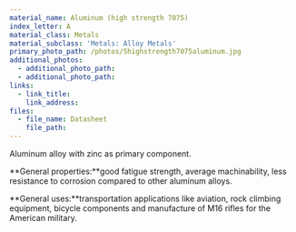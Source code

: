 ```yaml
---
material_name: Aluminum (high strength 7075)
index_letter: A
material_class: Metals
material_subclass: 'Metals: Alloy Metals'
primary_photo_path: /photos/5highstrength7075aluminum.jpg
additional_photos:
  - additional_photo_path:
  - additional_photo_path:
links:
  - link_title:
    link_address:
files:
  - file_name: Datasheet
    file_path:
---
```



Aluminum alloy with zinc as primary component.

**General properties:**good fatigue strength, average machinability, less resistance to corrosion compared to other aluminum alloys.

**General uses:**transportation applications like aviation, rock climbing equipment, bicycle components and manufacture of M16 rifles for the American military.
